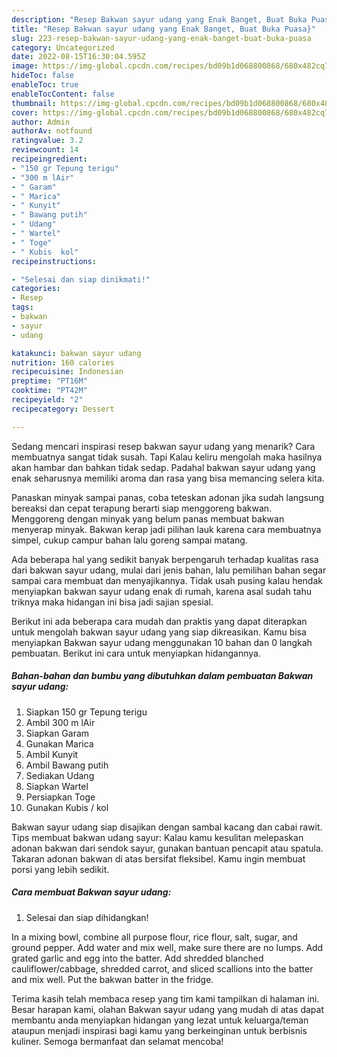```yaml
---
description: "Resep Bakwan sayur udang yang Enak Banget, Buat Buka Puasa}"
title: "Resep Bakwan sayur udang yang Enak Banget, Buat Buka Puasa}"
slug: 223-resep-bakwan-sayur-udang-yang-enak-banget-buat-buka-puasa
category: Uncategorized
date: 2022-08-15T16:30:04.595Z
image: https://img-global.cpcdn.com/recipes/bd09b1d068800868/680x482cq70/bakwan-sayur-udang-foto-resep-utama.jpg
hideToc: false
enableToc: true
enableTocContent: false
thumbnail: https://img-global.cpcdn.com/recipes/bd09b1d068800868/680x482cq70/bakwan-sayur-udang-foto-resep-utama.jpg
cover: https://img-global.cpcdn.com/recipes/bd09b1d068800868/680x482cq70/bakwan-sayur-udang-foto-resep-utama.jpg
author: Admin
authorAv: notfound
ratingvalue: 3.2
reviewcount: 14
recipeingredient:
- "150 gr Tepung terigu"
- "300 m lAir"
- " Garam"
- " Marica"
- " Kunyit"
- " Bawang putih"
- " Udang"
- " Wartel"
- " Toge"
- " Kubis  kol"
recipeinstructions:

- "Selesai dan siap dinikmati!"
categories:
- Resep
tags:
- bakwan
- sayur
- udang

katakunci: bakwan sayur udang 
nutrition: 160 calories
recipecuisine: Indonesian
preptime: "PT16M"
cooktime: "PT42M"
recipeyield: "2"
recipecategory: Dessert

---
```



Sedang mencari inspirasi resep bakwan sayur udang yang menarik? Cara membuatnya sangat tidak susah. Tapi Kalau keliru mengolah maka hasilnya akan hambar dan bahkan tidak sedap. Padahal bakwan sayur udang yang enak seharusnya memiliki aroma dan rasa yang bisa memancing selera kita.


Panaskan minyak sampai panas, coba teteskan adonan jika sudah langsung bereaksi dan cepat terapung berarti siap menggoreng bakwan. Menggoreng dengan minyak yang belum panas membuat bakwan menyerap minyak. Bakwan kerap jadi pilihan lauk karena cara membuatnya simpel, cukup campur bahan lalu goreng sampai matang.

Ada beberapa hal yang sedikit banyak berpengaruh terhadap kualitas rasa dari bakwan sayur udang, mulai dari jenis bahan, lalu pemilihan bahan segar sampai cara membuat dan menyajikannya. Tidak usah pusing kalau hendak menyiapkan bakwan sayur udang enak di rumah, karena asal sudah tahu triknya maka hidangan ini bisa jadi sajian spesial.


Berikut ini ada beberapa cara mudah dan praktis yang dapat diterapkan untuk mengolah bakwan sayur udang yang siap dikreasikan. Kamu bisa menyiapkan Bakwan sayur udang menggunakan 10 bahan dan 0 langkah pembuatan. Berikut ini cara untuk menyiapkan hidangannya.

<!--inarticleads1-->

##### Bahan-bahan dan bumbu yang dibutuhkan dalam pembuatan Bakwan sayur udang:

1. Siapkan 150 gr Tepung terigu
1. Ambil 300 m lAir
1. Siapkan  Garam
1. Gunakan  Marica
1. Ambil  Kunyit
1. Ambil  Bawang putih
1. Sediakan  Udang
1. Siapkan  Wartel
1. Persiapkan  Toge
1. Gunakan  Kubis / kol


Bakwan sayur udang siap disajikan dengan sambal kacang dan cabai rawit. Tips membuat bakwan udang sayur: Kalau kamu kesulitan melepaskan adonan bakwan dari sendok sayur, gunakan bantuan pencapit atau spatula. Takaran adonan bakwan di atas bersifat fleksibel. Kamu ingin membuat porsi yang lebih sedikit. 

<!--inarticleads2-->

##### Cara membuat Bakwan sayur udang:


1. Selesai dan siap dihidangkan!

In a mixing bowl, combine all purpose flour, rice flour, salt, sugar, and ground pepper. Add water and mix well, make sure there are no lumps. Add grated garlic and egg into the batter. Add shredded blanched cauliflower/cabbage, shredded carrot, and sliced scallions into the batter and mix well. Put the bakwan batter in the fridge. 

Terima kasih telah membaca resep yang tim kami tampilkan di halaman ini. Besar harapan kami, olahan Bakwan sayur udang yang mudah di atas dapat membantu anda menyiapkan hidangan yang lezat untuk keluarga/teman ataupun menjadi inspirasi bagi kamu yang berkeinginan untuk berbisnis kuliner. Semoga bermanfaat dan selamat mencoba!

